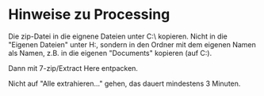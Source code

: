 # Hinweise zu Processing

Die zip-Datei in die eignene Dateien unter C:\ kopieren. 
Nicht in die "Eigenen Dateien" unter H:\, sondern 
in den Ordner mit dem eigenen Namen als Namen, 
z.B. in die eigenen "Documents" kopieren (auf C:).

Dann mit 7-zip/Extract Here entpacken.

Nicht auf "Alle extrahieren..." gehen, das dauert mindestens 3 Minuten.
